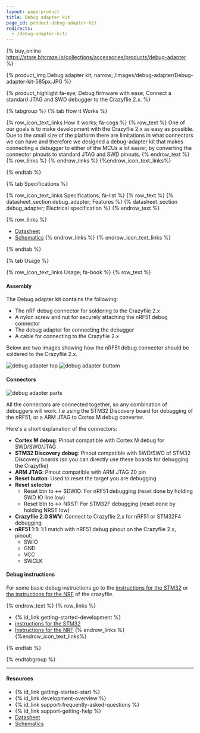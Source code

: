 ```yaml
---
layout: page-product
title: Debug adapter kit
page_id: product-debug-adapter-kit
redirects:
  - /debug-adapter-kit/
---
```


{% buy_online https://store.bitcraze.io/collections/accessories/products/debug-adapter %}

{% product_img Debug adapter kit; narrow;
/images/debug-adapter/Debug-adapter-kit-585px.JPG
%}

{% product_highlight
fa-eye;
Debug firmware with ease;
Connect a standard JTAG and SWD debugger to the Crazyflie 2.x.
%}

{% tabgroup %}
{% tab How it Works %}

{% row_icon_text_links How it works; fa-cogs %}
{% row_text %}
One of our goals is to make development with the Crazyflie 2.x as easy
as possible. Due to the small size of the platform there are limitations
in what connectors we can have and therefore we designed a debug-adapter
kit that makes connecting a debugger to either of the MCUs a lot
easier, by converting the connector pinouts to standard JTAG and SWD
pinouts.
{% endrow_text %}
{% row_links %}
{% endrow_links %}
{%endrow_icon_text_links%}

{% endtab %}

{% tab Specifications %}

{% row_icon_text_links Specifications; fa-list %}
{% row_text %}
{% datasheet_section debug_adapter; Features %}
{% datasheet_section debug_adapter; Electrical specification %}
{% endrow_text %}

{% row_links %}
- [Datasheet](/documentation/hardware/debug_adapter/debug_adapter-datasheet.pdf)
- [Schematics](/documentation/hardware/debug_adapter/debug-adapter_revc.pdf)
{% endrow_links %}
{% endrow_icon_text_links %}

{% endtab %}

{% tab Usage %}

{% row_icon_text_links Usage; fa-book %}
{% row_text %}
#### Assembly
The Debug adapter kit contains the following:
  * The nRF debug connector for soldering to the Crazyflie 2.x
  * A nylon screw and nut for securely attaching the nRF51 debug connector
  * The debug adapter for connecting the debugger
  * A cable for connecting to the Crazyflie 2.x

Below are two images showing how the nRF51 debug connector should be soldered to the Crazyflie 2.x.

![debug adapter top](/images/documentation/wiki/debug_adapter_top.jpg)
![debug adapter buttom](/images/documentation/wiki/debug_adapter_bottom.jpg)

#### Connectors
![debug adapter parts](/images/documentation/wiki/debug_adapter_parts.png)

All the connectors are connected together, so any combination of debuggers will work. I.e using the STM32 Discovery board for debugging of the nRF51, or a ARM JTAG to Cortex M debug converter.

Here's a short explanation of the connectors:
  * **Cortex M debug**: Pinout compatible with Cortex M debug for SWD/SWO/JTAG
  * **STM32 Discovery debug**: Pinout compatible with SWD/SWO of STM32 Discovery boards (so you can directly use these boards for debugging the Crazyflie)
  * **ARM JTAG**: Pinout compatible with ARM JTAG 20 pin
  * **Reset button**: Used to reset the target you are debugging
  * **Reset selector**
    * Reset btn to <-> SDWIO: For nRF51 debugging (reset done by holding SWD IO line low)
    * Reset btn to <-> NRST: For STM32F debugging (reset done by holding NRST low)
  * **Crazyflie 2.0 SWV**: Connect to Crazyflie 2.x for nRF51 or STM32F4 debugging
  * **nRF51 1:1**: 1:1 match with nRF51 debug pinout on the Crazyflie 2.x, pinout:
    - SWIO
    - GND
    - VCC
    - SWCLK

#### Debug instructions
For some basic debug instructions go to the [instructions for the STM32](/documentation/repository/crazyflie-firmware/master/development/openocd_gdb_debugging/) or [the instructions for the NRF](/documentation/repository/crazyflie2-nrf-firmware/master/development/starting_development/) of the crazyflie.

{% endrow_text %}
{% row_links %}
* {% id_link getting-started-development %}
* [instructions for the STM32](/documentation/repository/crazyflie-firmware/master/development/openocd_gdb_debugging/)
* [Instructions for the NRF](/documentation/repository/crazyflie2-nrf-firmware/master/development/starting_development/)
{% endrow_links %}
{%endrow_icon_text_links%}

{% endtab %}


{% endtabgroup %}


---

#### Resources

- {% id_link getting-started-start %}
- {% id_link development-overview %}
- {% id_link support-frequently-asked-questions %}
- {% id_link support-getting-help %}
- [Datasheet](/documentation/hardware/debug_adapter/debug_adapter-datasheet.pdf)
- [Schematics](/documentation/hardware/debug_adapter/debug-adapter_revc.pdf)

